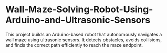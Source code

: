 # Wall-Maze-Solving-Robot-Using-Arduino-and-Ultrasonic-Sensors
This project builds an Arduino-based robot that autonomously navigates a wall maze using ultrasonic sensors. It detects obstacles, avoids collisions, and finds the correct path efficiently to reach the maze endpoint.
